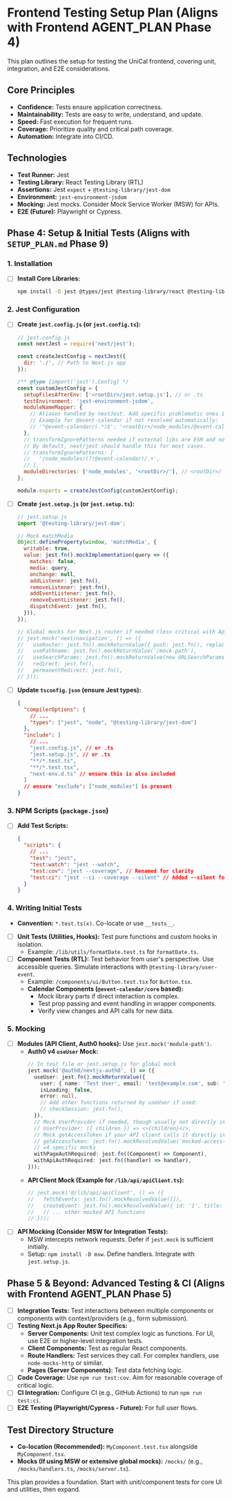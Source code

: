 # Frontend Testing Setup Plan (Aligns with Frontend AGENT_PLAN Phase 4)

This plan outlines the setup for testing the UniCal frontend, covering unit, integration, and E2E considerations.

## Core Principles
*   **Confidence:** Tests ensure application correctness.
*   **Maintainability:** Tests are easy to write, understand, and update.
*   **Speed:** Fast execution for frequent runs.
*   **Coverage:** Prioritize quality and critical path coverage.
*   **Automation:** Integrate into CI/CD.

## Technologies
*   **Test Runner:** Jest
*   **Testing Library:** React Testing Library (RTL)
*   **Assertions:** Jest `expect` + `@testing-library/jest-dom`
*   **Environment:** `jest-environment-jsdom`
*   **Mocking:** Jest mocks. Consider Mock Service Worker (MSW) for APIs.
*   **E2E (Future):** Playwright or Cypress.

## Phase 4: Setup & Initial Tests (Aligns with `SETUP_PLAN.md` Phase 9)

### 1. Installation
*   [ ] **Install Core Libraries:**
    ```bash
    npm install -D jest @types/jest @testing-library/react @testing-library/jest-dom jest-environment-jsdom @testing-library/user-event
    ```

### 2. Jest Configuration
*   [ ] **Create `jest.config.js` (or `jest.config.ts`):**
    ```javascript
    // jest.config.js
    const nextJest = require('next/jest');

    const createJestConfig = nextJest({
      dir: './', // Path to Next.js app
    });

    /** @type {import('jest').Config} */
    const customJestConfig = {
      setupFilesAfterEnv: ['<rootDir>/jest.setup.js'], // or .ts
      testEnvironment: 'jest-environment-jsdom',
      moduleNameMapper: {
        // Aliases handled by nextJest. Add specific problematic ones if needed.
        // Example for @event-calendar if not resolved automatically:
        // '^@event-calendar/(.*)$': '<rootDir>/node_modules/@event-calendar/$1',
      },
      // transformIgnorePatterns needed if external libs are ESM and not transformed by default
      // By default, next/jest should handle this for most cases.
      // transformIgnorePatterns: [
      //   '/node_modules/(?!@event-calendar)/.+',
      // ],
      moduleDirectories: ['node_modules', '<rootDir>/'], // <rootDir>/ allows absolute imports from /
    };

    module.exports = createJestConfig(customJestConfig);
    ```
*   [ ] **Create `jest.setup.js` (or `jest.setup.ts`):**
    ```javascript
    // jest.setup.js
    import '@testing-library/jest-dom';

    // Mock matchMedia
    Object.defineProperty(window, 'matchMedia', {
      writable: true,
      value: jest.fn().mockImplementation(query => ({
        matches: false,
        media: query,
        onchange: null,
        addListener: jest.fn(),
        removeListener: jest.fn(),
        addEventListener: jest.fn(),
        removeEventListener: jest.fn(),
        dispatchEvent: jest.fn(),
      })),
    });

    // Global mocks for Next.js router if needed (less critical with App Router testing patterns)
    // jest.mock('next/navigation', () => ({
    //   useRouter: jest.fn().mockReturnValue({ push: jest.fn(), replace: jest.fn(), refresh: jest.fn() }),
    //   usePathname: jest.fn().mockReturnValue('/mock-path'),
    //   useSearchParams: jest.fn().mockReturnValue(new URLSearchParams()),
    //   redirect: jest.fn(),
    //   permanentRedirect: jest.fn(),
    // }));
    ```
*   [ ] **Update `tsconfig.json` (ensure Jest types):**
    ```json
    {
      "compilerOptions": {
        // ...
        "types": ["jest", "node", "@testing-library/jest-dom"]
      },
      "include": [
        // ...
        "jest.config.js", // or .ts
        "jest.setup.js", // or .ts
        "**/*.test.ts",
        "**/*.test.tsx",
        "next-env.d.ts" // ensure this is also included
      ]
      // ensure "exclude": ["node_modules"] is present
    }
    ```

### 3. NPM Scripts (`package.json`)
*   [ ] **Add Test Scripts:**
    ```json
    {
      "scripts": {
        // ...
        "test": "jest",
        "test:watch": "jest --watch",
        "test:cov": "jest --coverage", // Renamed for clarity
        "test:ci": "jest --ci --coverage --silent" // Added --silent for cleaner CI output
      }
    }
    ```

### 4. Writing Initial Tests
*   **Convention:** `*.test.ts(x)`. Co-locate or use `__tests__`.
*   [ ] **Unit Tests (Utilities, Hooks):** Test pure functions and custom hooks in isolation.
    *   Example: `/lib/utils/formatDate.test.ts` for `formatDate.ts`.
*   [ ] **Component Tests (RTL):** Test behavior from user's perspective. Use accessible queries. Simulate interactions with `@testing-library/user-event`.
    *   Example: `/components/ui/Button.test.tsx` for `Button.tsx`.
    *   **Calendar Components (`@event-calendar/core` based):**
        *   Mock library parts if direct interaction is complex.
        *   Test prop passing and event handling in wrapper components.
        *   Verify view changes and API calls for new data.

### 5. Mocking
*   [ ] **Modules (API Client, Auth0 hooks):** Use `jest.mock('module-path')`.
    *   **Auth0 v4 `useUser` Mock:**
        ```typescript
        // In test file or jest.setup.js for global mock
        jest.mock('@auth0/nextjs-auth0', () => ({
          useUser: jest.fn().mockReturnValue({
            user: { name: 'Test User', email: 'test@example.com', sub: 'auth0|123', picture: 'http://example.com/avatar.png' },
            isLoading: false,
            error: null,
            // Add other functions returned by useUser if used:
            // checkSession: jest.fn(),
          }),
          // Mock UserProvider if needed, though usually not directly interacted with in tests
          // UserProvider: ({ children }) => <>{children}</>,
          // Mock getAccessToken if your API client calls it directly in components (better to have api client handle this)
          // getAccessToken: jest.fn().mockResolvedValue('mocked-access-token'),
          // v4 specific mocks
          withPageAuthRequired: jest.fn((Component) => Component),
          withApiAuthRequired: jest.fn((handler) => handler),
        }));
        ```
    *   **API Client Mock (Example for `/lib/api/apiClient.ts`):**
        ```typescript
        // jest.mock('@/lib/api/apiClient', () => ({
        //   fetchEvents: jest.fn().mockResolvedValue([]),
        //   createEvent: jest.fn().mockResolvedValue({ id: '1', title: 'New Event' }),
        //   // ... other mocked API functions
        // }));
        ```
*   [ ] **API Mocking (Consider MSW for Integration Tests):**
    *   MSW intercepts network requests. Defer if `jest.mock` is sufficient initially.
    *   Setup: `npm install -D msw`. Define handlers. Integrate with `jest.setup.js`.

## Phase 5 & Beyond: Advanced Testing & CI (Aligns with Frontend AGENT_PLAN Phase 5)

*   [ ] **Integration Tests:** Test interactions between multiple components or components with context/providers (e.g., form submission).
*   [ ] **Testing Next.js App Router Specifics:**
    *   **Server Components:** Unit test complex logic as functions. For UI, use E2E or higher-level integration tests.
    *   **Client Components:** Test as regular React components.
    *   **Route Handlers:** Test services they call. For complex handlers, use `node-mocks-http` or similar.
    *   **Pages (Server Components):** Test data fetching logic.
*   [ ] **Code Coverage:** Use `npm run test:cov`. Aim for reasonable coverage of critical logic.
*   [ ] **CI Integration:** Configure CI (e.g., GitHub Actions) to run `npm run test:ci`.
*   [ ] **E2E Testing (Playwright/Cypress - Future):** For full user flows.

## Test Directory Structure
*   **Co-location (Recommended):** `MyComponent.test.tsx` alongside `MyComponent.tsx`.
*   **Mocks (If using MSW or extensive global mocks):** `/mocks/` (e.g., `/mocks/handlers.ts`, `/mocks/server.ts`).

This plan provides a foundation. Start with unit/component tests for core UI and utilities, then expand.
